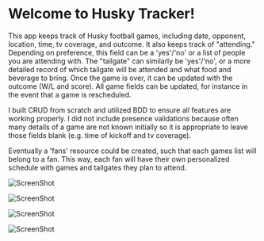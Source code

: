 Welcome to Husky Tracker!
=========================

This app keeps track of Husky football games, including date, opponent, location, time, tv coverage, and outcome. It also keeps track of "attending." Depending on preference, this field can be a 'yes'/'no' or a list of people you are attending with. The "tailgate" can similarly be 'yes'/'no', or a more detailed record of which tailgate will be attended and what food and beverage to bring. Once the game is over, it can be updated with the outcome (W/L and score). All game fields can be updated, for instance in the event that a game is rescheduled.

I built CRUD from scratch and utilized BDD to ensure all features are working properly. I did not include presence validations because often many details of a game are not known initially so it is appropriate to leave those fields blank (e.g. time of kickoff and tv coverage).

Eventually a 'fans' resource could be created, such that each games list will belong to a fan. This way, each fan will have their own personalized schedule with games and tailgates they plan to attend.

![ScreenShot](https://raw.github.com/merisw/husky_tracker/master/app/assets/images/screenshot3.png)

![ScreenShot](https://raw.github.com/merisw/husky_tracker/master/app/assets/images/screenshot4.png)

![ScreenShot](https://raw.github.com/merisw/husky_tracker/master/app/assets/images/screenshot5.png)

![ScreenShot](https://raw.github.com/merisw/husky_tracker/master/app/assets/images/screenshot6.png)
